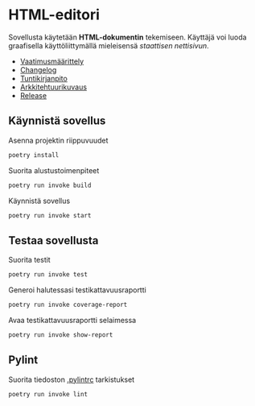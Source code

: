 # HTML-editori

Sovellusta käytetään **HTML-dokumentin** tekemiseen. Käyttäjä voi luoda graafisella käyttöliittymällä mieleisensä _staattisen nettisivun_. 

- [Vaatimusmäärittely](/dokumentaatio/vaatimusmaarittely.md)
- [Changelog](/dokumentaatio/changelog.md)
- [Tuntikirjanpito](/dokumentaatio/tuntikirjanpito.md)
- [Arkkitehtuurikuvaus](/dokumentaatio/arkkitehtuuri.md)
- [Release](https://github.com/gitelras/ot-harjoitustyo/releases/tag/viikko5)
  
## Käynnistä sovellus

Asenna projektin riippuvuudet

```bash
poetry install
```

Suorita alustustoimenpiteet

```bash
poetry run invoke build
```

Käynnistä sovellus

```bash
poetry run invoke start
```

## Testaa sovellusta

Suorita testit

```bash
poetry run invoke test
```

Generoi halutessasi testikattavuusraportti

```bash
poetry run invoke coverage-report
```

Avaa testikattavuusraportti selaimessa

```bash
poetry run invoke show-report
```

## Pylint

Suorita tiedoston [.pylintrc](./.pylintrc) tarkistukset

```bash
poetry run invoke lint
```




